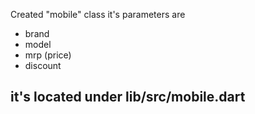 Created "mobile" class it's parameters are 
- brand
- model
- mrp (price)
- discount
## it's located under lib/src/mobile.dart

